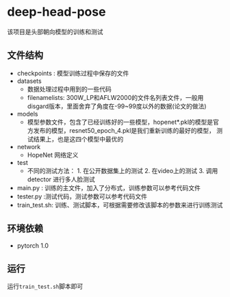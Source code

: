 # deep-head-pose

该项目是头部朝向模型的训练和测试

## 文件结构
- checkpoints : 模型训练过程中保存的文件
- datasets
    - 数据处理过程中用到的一些代码
    - filenamelists: 300W_LP和AFLW2000的文件名列表文件，一般用disgard版本，里面舍弃了角度在-99~99度以外的数据(论文的做法)
- models
    - 模型参数文件，包含了已经训练好的一些模型，hopenet*.pkl的模型是官方发布的模型，resnet50_epoch_4.pkl是我们重新训练的最好的模型，
    测试结果上，也是这四个模型中最优的
- network
    - HopeNet 网络定义
- test
    - 不同的测试方法： 1. 在公开数据集上的测试
                    2. 在video上的测试
                    3. 调用 detector 进行多人脸测试
- main.py : 训练的主文件，加入了分布式，训练参数可以参考代码文件
- tester.py :测试代码，测试参数可以参考代码文件
- train_test.sh: 训练、测试脚本，可根据需要修改该脚本的参数来进行训练测试

## 环境依赖
- pytorch 1.0

## 运行
运行`train_test.sh`脚本即可